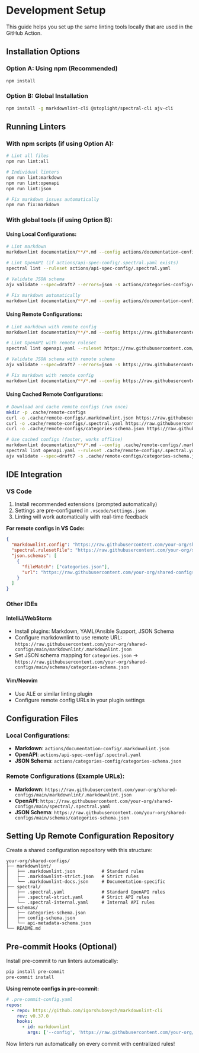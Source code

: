 # Development Setup

This guide helps you set up the same linting tools locally that are used in the GitHub Action.

## Installation Options

### Option A: Using npm (Recommended)
```bash
npm install
```

### Option B: Global Installation
```bash
npm install -g markdownlint-cli @stoplight/spectral-cli ajv-cli
```

## Running Linters

### With npm scripts (if using Option A):
```bash
# Lint all files
npm run lint:all

# Individual linters
npm run lint:markdown
npm run lint:openapi
npm run lint:json

# Fix markdown issues automatically
npm run fix:markdown
```

### With global tools (if using Option B):

#### Using Local Configurations:
```bash
# Lint markdown
markdownlint documentation/**/*.md --config actions/documentation-config/.markdownlint.json

# Lint OpenAPI (if actions/api-spec-config/.spectral.yaml exists)
spectral lint --ruleset actions/api-spec-config/.spectral.yaml

# Validate JSON schema
ajv validate --spec=draft7 --errors=json -s actions/categories-config/categories-schema.json -d categories.json

# Fix markdown automatically
markdownlint documentation/**/*.md --config actions/documentation-config/.markdownlint.json --fix
```

#### Using Remote Configurations:
```bash
# Lint markdown with remote config
markdownlint documentation/**/*.md --config https://raw.githubusercontent.com/your-org/shared-configs/main/markdownlint/.markdownlint.json

# Lint OpenAPI with remote ruleset
spectral lint openapi.yaml --ruleset https://raw.githubusercontent.com/your-org/shared-configs/main/spectral/.spectral.yaml

# Validate JSON schema with remote schema
ajv validate --spec=draft7 --errors=json -s https://raw.githubusercontent.com/your-org/shared-configs/main/schemas/categories-schema.json -d categories.json

# Fix markdown with remote config
markdownlint documentation/**/*.md --config https://raw.githubusercontent.com/your-org/shared-configs/main/markdownlint/.markdownlint.json --fix
```

#### Using Cached Remote Configurations:
```bash
# Download and cache remote configs (run once)
mkdir -p .cache/remote-configs
curl -o .cache/remote-configs/.markdownlint.json https://raw.githubusercontent.com/your-org/shared-configs/main/markdownlint/.markdownlint.json
curl -o .cache/remote-configs/.spectral.yaml https://raw.githubusercontent.com/your-org/shared-configs/main/spectral/.spectral.yaml
curl -o .cache/remote-configs/categories-schema.json https://raw.githubusercontent.com/your-org/shared-configs/main/schemas/categories-schema.json

# Use cached configs (faster, works offline)
markdownlint documentation/**/*.md --config .cache/remote-configs/.markdownlint.json
spectral lint openapi.yaml --ruleset .cache/remote-configs/.spectral.yaml
ajv validate --spec=draft7 -s .cache/remote-configs/categories-schema.json -d categories.json
```

## IDE Integration

### VS Code
1. Install recommended extensions (prompted automatically)
2. Settings are pre-configured in `.vscode/settings.json`
3. Linting will work automatically with real-time feedback

**For remote configs in VS Code:**
```json
{
  "markdownlint.config": "https://raw.githubusercontent.com/your-org/shared-configs/main/markdownlint/.markdownlint.json",
  "spectral.rulesetFile": "https://raw.githubusercontent.com/your-org/shared-configs/main/spectral/.spectral.yaml",
  "json.schemas": [
    {
      "fileMatch": ["categories.json"],
      "url": "https://raw.githubusercontent.com/your-org/shared-configs/main/schemas/categories-schema.json"
    }
  ]
}
```

### Other IDEs

#### IntelliJ/WebStorm
- Install plugins: Markdown, YAML/Ansible Support, JSON Schema
- Configure markdownlint to use remote URL: `https://raw.githubusercontent.com/your-org/shared-configs/main/markdownlint/.markdownlint.json`
- Set JSON schema mapping for `categories.json` → `https://raw.githubusercontent.com/your-org/shared-configs/main/schemas/categories-schema.json`

#### Vim/Neovim
- Use ALE or similar linting plugin
- Configure remote config URLs in your plugin settings

## Configuration Files

### Local Configurations:
- **Markdown**: `actions/documentation-config/.markdownlint.json`
- **OpenAPI**: `actions/api-spec-config/.spectral.yaml`
- **JSON Schema**: `actions/categories-config/categories-schema.json`

### Remote Configurations (Example URLs):
- **Markdown**: `https://raw.githubusercontent.com/your-org/shared-configs/main/markdownlint/.markdownlint.json`
- **OpenAPI**: `https://raw.githubusercontent.com/your-org/shared-configs/main/spectral/.spectral.yaml`
- **JSON Schema**: `https://raw.githubusercontent.com/your-org/shared-configs/main/schemas/categories-schema.json`

## Setting Up Remote Configuration Repository

Create a shared configuration repository with this structure:

```
your-org/shared-configs/
├── markdownlint/
│   ├── .markdownlint.json          # Standard rules
│   ├── .markdownlint-strict.json   # Strict rules
│   └── .markdownlint-docs.json     # Documentation-specific
├── spectral/
│   ├── .spectral.yaml              # Standard OpenAPI rules
│   ├── .spectral-strict.yaml       # Strict API rules
│   └── .spectral-internal.yaml     # Internal API rules
├── schemas/
│   ├── categories-schema.json
│   ├── config-schema.json
│   └── api-metadata-schema.json
└── README.md
```

## Pre-commit Hooks (Optional)

Install pre-commit to run linters automatically:

```bash
pip install pre-commit
pre-commit install
```

**Using remote configs in pre-commit:**
```yaml
# .pre-commit-config.yaml
repos:
  - repo: https://github.com/igorshubovych/markdownlint-cli
    rev: v0.37.0
    hooks:
      - id: markdownlint
        args: ['--config', 'https://raw.githubusercontent.com/your-org/shared-configs/main/markdownlint/.markdownlint.json']
```

Now linters run automatically on every commit with centralized rules!
